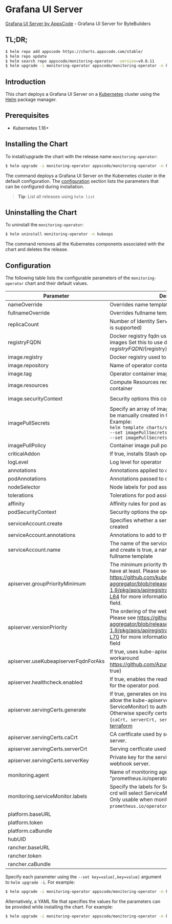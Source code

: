 # Grafana UI Server

[Grafana UI Server by AppsCode](https://github.com/open-viz/grafana-tools) - Grafana UI Server for ByteBuilders

## TL;DR;

```bash
$ helm repo add appscode https://charts.appscode.com/stable/
$ helm repo update
$ helm search repo appscode/monitoring-operator --version=v0.0.11
$ helm upgrade -i monitoring-operator appscode/monitoring-operator -n kubeops --create-namespace --version=v0.0.11
```

## Introduction

This chart deploys a Grafana UI Server on a [Kubernetes](http://kubernetes.io) cluster using the [Helm](https://helm.sh) package manager.

## Prerequisites

- Kubernetes 1.16+

## Installing the Chart

To install/upgrade the chart with the release name `monitoring-operator`:

```bash
$ helm upgrade -i monitoring-operator appscode/monitoring-operator -n kubeops --create-namespace --version=v0.0.11
```

The command deploys a Grafana UI Server on the Kubernetes cluster in the default configuration. The [configuration](#configuration) section lists the parameters that can be configured during installation.

> **Tip**: List all releases using `helm list`

## Uninstalling the Chart

To uninstall the `monitoring-operator`:

```bash
$ helm uninstall monitoring-operator -n kubeops
```

The command removes all the Kubernetes components associated with the chart and deletes the release.

## Configuration

The following table lists the configurable parameters of the `monitoring-operator` chart and their default values.

|              Parameter               |                                                                                                                                                                            Description                                                                                                                                                                            |                                                                       Default                                                                       |
|--------------------------------------|-------------------------------------------------------------------------------------------------------------------------------------------------------------------------------------------------------------------------------------------------------------------------------------------------------------------------------------------------------------------|-----------------------------------------------------------------------------------------------------------------------------------------------------|
| nameOverride                         | Overrides name template                                                                                                                                                                                                                                                                                                                                           | <code>""</code>                                                                                                                                     |
| fullnameOverride                     | Overrides fullname template                                                                                                                                                                                                                                                                                                                                       | <code>""</code>                                                                                                                                     |
| replicaCount                         | Number of Identity Server replicas to create (only 1 is supported)                                                                                                                                                                                                                                                                                                | <code>1</code>                                                                                                                                      |
| registryFQDN                         | Docker registry fqdn used to pull KubeDB related images Set this to use docker registry hosted at ${registryFQDN}/${registry}/${image}                                                                                                                                                                                                                            | <code>ghcr.io</code>                                                                                                                                |
| image.registry                       | Docker registry used to pull operator image                                                                                                                                                                                                                                                                                                                       | <code>appscode</code>                                                                                                                               |
| image.repository                     | Name of operator container image                                                                                                                                                                                                                                                                                                                                  | <code>grafana-tools</code>                                                                                                                          |
| image.tag                            | Operator container image tag                                                                                                                                                                                                                                                                                                                                      | <code>""</code>                                                                                                                                     |
| image.resources                      | Compute Resources required by the operator container                                                                                                                                                                                                                                                                                                              | <code>{}</code>                                                                                                                                     |
| image.securityContext                | Security options this container should run with                                                                                                                                                                                                                                                                                                                   | <code>{"allowPrivilegeEscalation":false,"capabilities":{"drop":["ALL"]},"readOnlyRootFilesystem":true,"runAsNonRoot":true,"runAsUser":65534}</code> |
| imagePullSecrets                     | Specify an array of imagePullSecrets. Secrets must be manually created in the namespace. <br> Example: <br> `helm template charts/stash \` <br> `--set imagePullSecrets[0].name=sec0 \` <br> `--set imagePullSecrets[1].name=sec1`                                                                                                                                | <code>[]</code>                                                                                                                                     |
| imagePullPolicy                      | Container image pull policy                                                                                                                                                                                                                                                                                                                                       | <code>IfNotPresent</code>                                                                                                                           |
| criticalAddon                        | If true, installs Stash operator as critical addon                                                                                                                                                                                                                                                                                                                | <code>false</code>                                                                                                                                  |
| logLevel                             | Log level for operator                                                                                                                                                                                                                                                                                                                                            | <code>3</code>                                                                                                                                      |
| annotations                          | Annotations applied to operator deployment                                                                                                                                                                                                                                                                                                                        | <code>{}</code>                                                                                                                                     |
| podAnnotations                       | Annotations passed to operator pod(s).                                                                                                                                                                                                                                                                                                                            | <code>{}</code>                                                                                                                                     |
| nodeSelector                         | Node labels for pod assignment                                                                                                                                                                                                                                                                                                                                    | <code>{}</code>                                                                                                                                     |
| tolerations                          | Tolerations for pod assignment                                                                                                                                                                                                                                                                                                                                    | <code>[]</code>                                                                                                                                     |
| affinity                             | Affinity rules for pod assignment                                                                                                                                                                                                                                                                                                                                 | <code>{}</code>                                                                                                                                     |
| podSecurityContext                   | Security options the operator pod should run with.                                                                                                                                                                                                                                                                                                                | <code>{"fsGroup":65535}</code>                                                                                                                      |
| serviceAccount.create                | Specifies whether a service account should be created                                                                                                                                                                                                                                                                                                             | <code>true</code>                                                                                                                                   |
| serviceAccount.annotations           | Annotations to add to the service account                                                                                                                                                                                                                                                                                                                         | <code>{}</code>                                                                                                                                     |
| serviceAccount.name                  | The name of the service account to use. If not set and create is true, a name is generated using the fullname template                                                                                                                                                                                                                                            | <code></code>                                                                                                                                       |
| apiserver.groupPriorityMinimum       | The minimum priority the webhook api group should have at least. Please see https://github.com/kubernetes/kube-aggregator/blob/release-1.9/pkg/apis/apiregistration/v1beta1/types.go#L58-L64 for more information on proper values of this field.                                                                                                                 | <code>10000</code>                                                                                                                                  |
| apiserver.versionPriority            | The ordering of the webhook api inside of the group. Please see https://github.com/kubernetes/kube-aggregator/blob/release-1.9/pkg/apis/apiregistration/v1beta1/types.go#L66-L70 for more information on proper values of this field                                                                                                                              | <code>15</code>                                                                                                                                     |
| apiserver.useKubeapiserverFqdnForAks | If true, uses kube-apiserver FQDN for AKS cluster to workaround https://github.com/Azure/AKS/issues/522 (default true)                                                                                                                                                                                                                                            | <code>true</code>                                                                                                                                   |
| apiserver.healthcheck.enabled        | If true, enables the readiness and liveliness probes for the operator pod.                                                                                                                                                                                                                                                                                        | <code>false</code>                                                                                                                                  |
| apiserver.servingCerts.generate      | If true, generates on install/upgrade the certs that allow the kube-apiserver (and potentially ServiceMonitor) to authenticate operators pods. Otherwise specify certs in `apiserver.servingCerts.{caCrt, serverCrt, serverKey}`. See also: [example terraform](https://github.com/kubeops/installer/blob/master/charts/monitoring-operator/example-terraform.tf) | <code>true</code>                                                                                                                                   |
| apiserver.servingCerts.caCrt         | CA certficate used by serving certificate of webhook server.                                                                                                                                                                                                                                                                                                      | <code>""</code>                                                                                                                                     |
| apiserver.servingCerts.serverCrt     | Serving certficate used by webhook server.                                                                                                                                                                                                                                                                                                                        | <code>""</code>                                                                                                                                     |
| apiserver.servingCerts.serverKey     | Private key for the serving certificate used by webhook server.                                                                                                                                                                                                                                                                                                   | <code>""</code>                                                                                                                                     |
| monitoring.agent                     | Name of monitoring agent (one of "prometheus.io", "prometheus.io/operator", "prometheus.io/builtin")                                                                                                                                                                                                                                                              | <code>""</code>                                                                                                                                     |
| monitoring.serviceMonitor.labels     | Specify the labels for ServiceMonitor. Prometheus crd will select ServiceMonitor using these labels. Only usable when monitoring agent is `prometheus.io/operator`.                                                                                                                                                                                               | <code>{}</code>                                                                                                                                     |
| platform.baseURL                     |                                                                                                                                                                                                                                                                                                                                                                   | <code>""</code>                                                                                                                                     |
| platform.token                       |                                                                                                                                                                                                                                                                                                                                                                   | <code>""</code>                                                                                                                                     |
| platform.caBundle                    |                                                                                                                                                                                                                                                                                                                                                                   | <code>""</code>                                                                                                                                     |
| hubUID                               |                                                                                                                                                                                                                                                                                                                                                                   | <code>""</code>                                                                                                                                     |
| rancher.baseURL                      |                                                                                                                                                                                                                                                                                                                                                                   | <code>""</code>                                                                                                                                     |
| rancher.token                        |                                                                                                                                                                                                                                                                                                                                                                   | <code>""</code>                                                                                                                                     |
| rancher.caBundle                     |                                                                                                                                                                                                                                                                                                                                                                   | <code>""</code>                                                                                                                                     |


Specify each parameter using the `--set key=value[,key=value]` argument to `helm upgrade -i`. For example:

```bash
$ helm upgrade -i monitoring-operator appscode/monitoring-operator -n kubeops --create-namespace --version=v0.0.11 --set replicaCount=1
```

Alternatively, a YAML file that specifies the values for the parameters can be provided while
installing the chart. For example:

```bash
$ helm upgrade -i monitoring-operator appscode/monitoring-operator -n kubeops --create-namespace --version=v0.0.11 --values values.yaml
```
